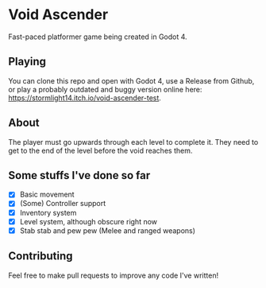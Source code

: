 # Void Ascender
Fast-paced platformer game being created in Godot 4.

## Playing
You can clone this repo and open with Godot 4, use a Release from Github, or play a probably outdated and buggy version online here: https://stormlight14.itch.io/void-ascender-test.

## About
The player must go upwards through each level to complete it. They need to get to the end of the level before the void reaches them.

## Some stuffs I've done so far
- [x] Basic movement
- [x] (Some) Controller support
- [x] Inventory system
- [x] Level system, although obscure right now
- [x] Stab stab and pew pew (Melee and ranged weapons)

## Contributing
Feel free to make pull requests to improve any code I've written!
